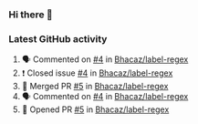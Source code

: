 ### Hi there 👋


### Latest GitHub activity
<!--START_SECTION:activity-->
1. 🗣 Commented on [#4](https://github.com/Bhacaz/label-regex/issues/4) in [Bhacaz/label-regex](https://github.com/Bhacaz/label-regex)
2. ❗️ Closed issue [#4](https://github.com/Bhacaz/label-regex/issues/4) in [Bhacaz/label-regex](https://github.com/Bhacaz/label-regex)
3. 🎉 Merged PR [#5](https://github.com/Bhacaz/label-regex/pull/5) in [Bhacaz/label-regex](https://github.com/Bhacaz/label-regex)
4. 🗣 Commented on [#4](https://github.com/Bhacaz/label-regex/issues/4) in [Bhacaz/label-regex](https://github.com/Bhacaz/label-regex)
5. 💪 Opened PR [#5](https://github.com/Bhacaz/label-regex/pull/5) in [Bhacaz/label-regex](https://github.com/Bhacaz/label-regex)
<!--END_SECTION:activity-->

<!--
**Bhacaz/bhacaz** is a ✨ _special_ ✨ repository because its `README.md` (this file) appears on your GitHub profile.

Here are some ideas to get you started:

- 🔭 I’m currently working on ...
- 🌱 I’m currently learning ...
- 👯 I’m looking to collaborate on ...
- 🤔 I’m looking for help with ...
- 💬 Ask me about ...
- 📫 How to reach me: ...
- 😄 Pronouns: ...
- ⚡ Fun fact: ...
-->
